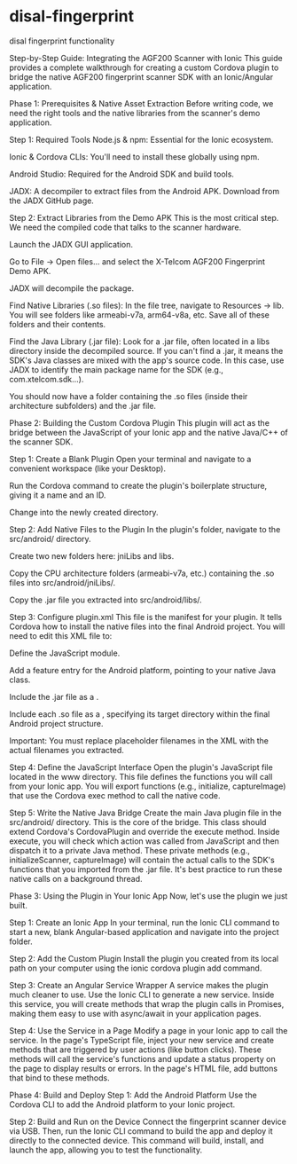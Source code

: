 # disal-fingerprint
disal fingerprint functionality

Step-by-Step Guide: Integrating the AGF200 Scanner with Ionic
This guide provides a complete walkthrough for creating a custom Cordova plugin to bridge the native AGF200 fingerprint scanner SDK with an Ionic/Angular application.

Phase 1: Prerequisites & Native Asset Extraction
Before writing code, we need the right tools and the native libraries from the scanner's demo application.

Step 1: Required Tools
Node.js & npm: Essential for the Ionic ecosystem.

Ionic & Cordova CLIs: You'll need to install these globally using npm.

Android Studio: Required for the Android SDK and build tools.

JADX: A decompiler to extract files from the Android APK. Download from the JADX GitHub page.

Step 2: Extract Libraries from the Demo APK
This is the most critical step. We need the compiled code that talks to the scanner hardware.

Launch the JADX GUI application.

Go to File -> Open files... and select the X-Telcom AGF200 Fingerprint Demo APK.

JADX will decompile the package.

Find Native Libraries (.so files): In the file tree, navigate to Resources -> lib. You will see folders like armeabi-v7a, arm64-v8a, etc. Save all of these folders and their contents.

Find the Java Library (.jar file): Look for a .jar file, often located in a libs directory inside the decompiled source. If you can't find a .jar, it means the SDK's Java classes are mixed with the app's source code. In this case, use JADX to identify the main package name for the SDK (e.g., com.xtelcom.sdk...).

You should now have a folder containing the .so files (inside their architecture subfolders) and the .jar file.

Phase 2: Building the Custom Cordova Plugin
This plugin will act as the bridge between the JavaScript of your Ionic app and the native Java/C++ of the scanner SDK.

Step 1: Create a Blank Plugin
Open your terminal and navigate to a convenient workspace (like your Desktop).

Run the Cordova command to create the plugin's boilerplate structure, giving it a name and an ID.

Change into the newly created directory.

Step 2: Add Native Files to the Plugin
In the plugin's folder, navigate to the src/android/ directory.

Create two new folders here: jniLibs and libs.

Copy the CPU architecture folders (armeabi-v7a, etc.) containing the .so files into src/android/jniLibs/.

Copy the .jar file you extracted into src/android/libs/.

Step 3: Configure plugin.xml
This file is the manifest for your plugin. It tells Cordova how to install the native files into the final Android project. You will need to edit this XML file to:

Define the JavaScript module.

Add a feature entry for the Android platform, pointing to your native Java class.

Include the .jar file as a <lib-file>.

Include each .so file as a <source-file>, specifying its target directory within the final Android project structure.

Important: You must replace placeholder filenames in the XML with the actual filenames you extracted.

Step 4: Define the JavaScript Interface
Open the plugin's JavaScript file located in the www directory. This file defines the functions you will call from your Ionic app. You will export functions (e.g., initialize, captureImage) that use the Cordova exec method to call the native code.

Step 5: Write the Native Java Bridge
Create the main Java plugin file in the src/android/ directory. This is the core of the bridge. This class should extend Cordova's CordovaPlugin and override the execute method. Inside execute, you will check which action was called from JavaScript and then dispatch it to a private Java method. These private methods (e.g., initializeScanner, captureImage) will contain the actual calls to the SDK's functions that you imported from the .jar file. It's best practice to run these native calls on a background thread.

Phase 3: Using the Plugin in Your Ionic App
Now, let's use the plugin we just built.

Step 1: Create an Ionic App
In your terminal, run the Ionic CLI command to start a new, blank Angular-based application and navigate into the project folder.

Step 2: Add the Custom Plugin
Install the plugin you created from its local path on your computer using the ionic cordova plugin add command.

Step 3: Create an Angular Service Wrapper
A service makes the plugin much cleaner to use. Use the Ionic CLI to generate a new service. Inside this service, you will create methods that wrap the plugin calls in Promises, making them easy to use with async/await in your application pages.

Step 4: Use the Service in a Page
Modify a page in your Ionic app to call the service. In the page's TypeScript file, inject your new service and create methods that are triggered by user actions (like button clicks). These methods will call the service's functions and update a status property on the page to display results or errors. In the page's HTML file, add buttons that bind to these methods.

Phase 4: Build and Deploy
Step 1: Add the Android Platform
Use the Cordova CLI to add the Android platform to your Ionic project.

Step 2: Build and Run on the Device
Connect the fingerprint scanner device via USB. Then, run the Ionic CLI command to build the app and deploy it directly to the connected device. This command will build, install, and launch the app, allowing you to test the functionality.
